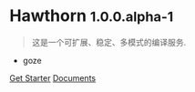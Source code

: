 # Hawthorn   <small>1.0.0.alpha-1</small>

> 这是一个可扩展、稳定、多模式的编译服务.

- goze


[Get Starter](get-starter.md)
[Documents](#Hawthorn)
